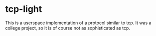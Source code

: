 # tcp-light
This is a userspace implementation of a protocol similar to tcp. It was a college project, so it is of course not as sophisticated as tcp.


